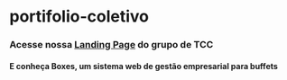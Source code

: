 # portifolio-coletivo


### Acesse nossa <a href="https://o-drive.github.io/portifolio-coletivo/">Landing Page</a> do grupo de TCC 

#### E conheça Boxes, um sistema web de gestão empresarial para buffets

